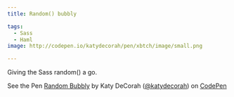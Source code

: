 ```yaml
---
title: Random() bubbly

tags:
  - Sass
  - Haml
image: http://codepen.io/katydecorah/pen/xbtch/image/small.png

---
```


Giving the Sass random() a go.

<p data-height="500" data-theme-id="97" data-slug-hash="xbtch" data-user="katydecorah" data-default-tab="result" class='codepen'>See the Pen <a href='http://codepen.io/katydecorah/pen/xbtch'>Random Bubbly</a> by Katy DeCorah (<a href='http://codepen.io/katydecorah'>@katydecorah</a>) on <a href='http://codepen.io'>CodePen</a></p>
